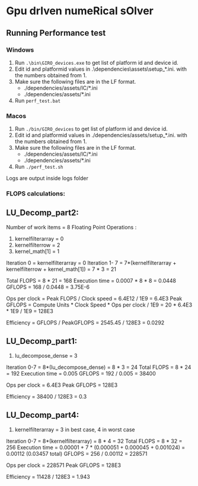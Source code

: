 # **G**pu dr**I**ven nume**R**ical s**O**lver

## Running Performance test

### Windows
1. Run ```.\bin\GIRO_devices.exe``` to get list of platform id and device id.
2. Edit id and platformid values in .\dependencies\assets\setup_*.ini. with the numbers obtained from 1.
3. Make sure the following files are in the LF format.
    - ./dependencies/assets/IC/*.ini
    - ./dependencies/assets/*.ini
4. Run ```perf_test.bat```

### Macos
1. Run ```./bin/GIRO_devices``` to get list of platform id and device id.
2. Edit id and platformid values in ./dependencies/assets/setup_*.ini. with the numbers obtained from 1.
3. Make sure the following files are in the LF format.
    - ./dependencies/assets/IC/*.ini
    - ./dependencies/assets/*.ini
4. Run ```./perf_test.sh```

Logs are output inside logs folder


### FLOPS calculations:
## LU_Decomp_part2:
Number of work items = 8
Floating Point Operations :
1. kernelfilterarray = 0
2. kernelfilterrow = 2
3. kernel_math[1] = 1

Iteration 0 = kernelfilterarray = 0
Iteration 1- 7 = 7*(kernelfilterarray + kernelfilterrow + kernel_math[1]) = 7 * 3 = 21

Total FLOPS = 8 * 21 = 168
Execution time = 0.0007 * 8 * 8 = 0.0448
GFLOPS = 168 / 0.0448 = 3.75E-6

Ops per clock = Peak FLOPS / Clock speed = 6.4E12 / 1E9 = 6.4E3
Peak GFLOPS = Compute Units * Clock Speed * Ops per clock / 1E9 = 20 * 6.4E3 * 1E9 / 1E9 = 128E3

Efficiency = GFLOPS / PeakGFLOPS = 2545.45 / 128E3 = 0.0292

## LU_Decomp_part1:
1. lu_decompose_dense = 3

Iteration 0-7 = 8*(lu_decompose_dense) = 8 * 3 = 24
Total FLOPS = 8 * 24 = 192
Execution time = 0.005
GFLOPS = 192 / 0.005 = 38400

Ops per clock = 6.4E3
Peak GFLOPS = 128E3

Efficiency = 38400 / 128E3 = 0.3

## LU_Decomp_part4:
1. kernelfilterarray = 3 in best case, 4 in worst case

Iteration 0-7 = 8*(kernelfilterarray) = 8 * 4 = 32
Total FLOPS = 8 * 32 = 256
Execution time = 0.00001 + 7 * (0.000051 + 0.000045 + 0.001024) = 0.00112 (0.03457 total)
GFLOPS = 256 / 0.00112 = 228571

Ops per clock = 228571
Peak GFLOPS = 128E3

Efficiency = 11428 / 128E3 = 1.943

